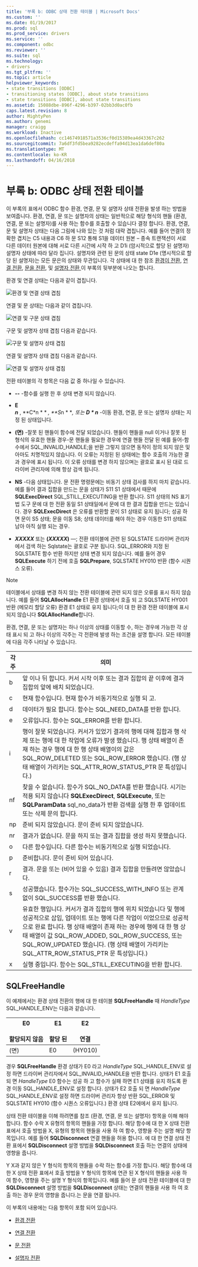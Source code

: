 ```yaml
---
title: '부록 b: ODBC 상태 전환 테이블 | Microsoft Docs'
ms.custom: ''
ms.date: 01/19/2017
ms.prod: sql
ms.prod_service: drivers
ms.service: ''
ms.component: odbc
ms.reviewer: ''
ms.suite: sql
ms.technology:
- drivers
ms.tgt_pltfrm: ''
ms.topic: article
helpviewer_keywords:
- state transitions [ODBC]
- transitioning states [ODBC], about state transitions
- state transitions [ODBC], about state transitions
ms.assetid: 15088dbe-896f-4296-b397-02bb3d0ac0fb
caps.latest.revision: 8
author: MightyPen
ms.author: genemi
manager: craigg
ms.workload: Inactive
ms.openlocfilehash: cc14674918571a3536cf0d15389ea4d43367c262
ms.sourcegitcommit: 7a6df3fd5bea9282ecdeffa94d13ea1da6def80a
ms.translationtype: MT
ms.contentlocale: ko-KR
ms.lasthandoff: 04/16/2018
---
```

# <a name="appendix-b-odbc-state-transition-tables"></a>부록 b: ODBC 상태 전환 테이블
이 부록의 표에서 ODBC 함수 환경, 연결, 문 및 설명자 상태 전환을 발생 하는 방법을 보여줍니다. 환경, 연결, 문 또는 설명자의 상태는 일반적으로 해당 형식의 핸들 (환경, 연결, 문 또는 설명자)를 사용 하는 함수를 호출할 수 있습니다 결정 합니다. 환경, 연결, 문 및 설명자 상태는 다음 그림에 나와 있는 것 처럼 대략 겹칩니다. 예를 들어 연결의 정확한 겹치는 C5 내용과 C6 하 문 S12 통해 S1을 데이터 원본 – 종속 트랜잭션이 서로 다른 데이터 원본에 대해 서로 다른 시간에 시작 하 고 D1i (암시적으로 할당 된 설명자) 설명자 상태에 따라 달라 집니다. 설명자와 관련 된 문의 상태 state D1e (명시적으로 할당 된 설명자)는 모든 문은의 상태와 무관입니다. 각 상태에 대 한 참조 [환경이 전환](../../../odbc/reference/appendixes/environment-transitions.md), [연결 전환](../../../odbc/reference/appendixes/connection-transitions.md), [문을 전환](../../../odbc/reference/appendixes/statement-transitions.md), 및 [설명자 전환 ](../../../odbc/reference/appendixes/descriptor-transitions.md)이 부록의 뒷부분에 나오는 합니다.  
  
 환경 및 연결 상태는 다음과 같이 겹칩니다.  
  
 ![환경 및 연결 상태 겹침](../../../odbc/reference/appendixes/media/app01.gif "app01")  
  
 연결 및 문 상태는 다음과 같이 겹칩니다.  
  
 ![연결 및 구문 상태 겹침](../../../odbc/reference/appendixes/media/app02.gif "app02")  
  
 구문 및 설명자 상태 겹침 다음과 같습니다.  
  
 ![구문 및 설명자 상태 겹침](../../../odbc/reference/appendixes/media/app03.gif "app03")  
  
 연결 및 설명자 상태 겹침 다음과 같습니다.  
  
 ![연결 및 설명자 상태 겹침](../../../odbc/reference/appendixes/media/app04.gif "app04")  
  
 전환 테이블의 각 항목은 다음 값 중 하나일 수 있습니다.  
  
-   **--** -함수를 실행 한 후 상태 변경 되지 않습니다.  
  
-   **E**  
     ***n*** , **C*n * * *, **S*n * **, 또는 **D * n***  -이동 환경, 연결, 문 또는 설명자 상태는 지정 된 상태입니다.  
  
-   **(면)**  -잘못 된 핸들이 함수에 전달 되었습니다. 핸들이 핸들을 null 이거나 잘못 된 형식의 유효한 핸들 경우-문 핸들을 필요한 경우에 연결 핸들 전달 된 예를 들어-함수에서 SQL_INVALID_HANDLE;을 반환 그렇지 않으면 동작이 정의 되지 않은 및 아마도 치명적있지 않습니다. 이 오류는 지정된 된 상태에는 함수 호출의 가능한 결과 경우에 표시 됩니다. 이 오류 상태를 변경 하지 않으며는 괄호로 표시 된 대로 드라이버 관리자에 의해 항상 검색 됩니다.  
  
-   **NS** -다음 상태입니다. 문 전환 명령문에는 비동기 상태 검사를 하지 마치 같습니다. 예를 들어 결과 집합을 만드는 문을 상태가 S11 S1 상태에서 때문에 **SQLExecDirect** SQL_STILL_EXECUTING을 반환 합니다. S11 상태의 NS 표기법 도구 문에 대 한 전환 동일 S1 상태일에서 문에 대 한 결과 집합을 만드는 있습니다. 경우 **SQLExecDirect** 은 오류를 반환할 문이 S1 상태로 유지 됩니다; 성공 하면 문이 S5 상태; 문을 이동 S8; 상태 데이터를 해야 하는 경우 이동한 S11 상태로 남아 아직 실행 되는 경우.  
  
-   ***XXXXX*** 또는 **(*XXXXX*)** —; 전환 테이블에 관련 된 SQLSTATE 드라이버 관리자에서 검색 하는 Sqlstate는 괄호로 구분 됩니다. SQL_ERROR와 지정 된 SQLSTATE 함수 반환 하지만 상태 변경 되지 않습니다. 예를 들어 경우 **SQLExecute** 하기 전에 호출 **SQLPrepare**, SQLSTATE HY010 반환 (함수 시퀀스 오류).  
  
> [!NOTE]  
>  테이블에서 상태를 변경 하지 않는 전환 테이블에 관련 되지 않은 오류를 표시 하지 않습니다. 예를 들어 **SQLAllocHandle** E1 환경 상태에서 호출 되 고 SQLSTATE HY001 반환 (메모리 할당 오류) 환경 E1 상태로 유지 됩니다;이 대 한 환경 전환 테이블에 표시 되지 않습니다  **SQLAllocHandle**합니다.  
  
 환경, 연결, 문 또는 설명자는 하나 이상의 상태를 이동할 수, 하는 경우에 가능한 각 상태 표시 되 고 하나 이상의 각주는 각 전환에 발생 하는 조건을 설명 합니다. 모든 테이블에 다음 각주 나타날 수 있습니다.  
  
|각주|의미|  
|--------------|-------------|  
|b|앞 이나 뒤 합니다. 커서 시작 이후 또는 결과 집합의 끝 이후에 결과 집합의 앞에 배치 되었습니다.|  
|c|현재 함수입니다. 현재 함수가 비동기적으로 실행 되 고.|  
|d|데이터가 필요 합니다. 함수는 SQL_NEED_DATA를 반환 합니다.|  
|e|오류입니다. 함수는 SQL_ERROR를 반환 합니다.|  
|i|행이 잘못 되었습니다. 커서가 있었기 결과의 행에 대해 집합과 행 삭제 또는 행에 대 한 작업에 오류가 발생 했습니다. 행 상태 배열이 존재 하는 경우 행에 대 한 행 상태 배열이의 값은 SQL_ROW_DELETED 또는 SQL_ROW_ERROR 했습니다. (행 상태 배열이 가리키는 SQL_ATTR_ROW_STATUS_PTR 문 특성입니다.)|  
|nf|찾을 수 없습니다. 함수가 SQL_NO_DATA를 반환 했습니다. 시기는 적용 되지 않습니다 **SQLExecDirect**, **SQLExecute**, 또는 **SQLParamData** sql_no_data가 반환 검색을 실행 한 후 업데이트 또는 삭제 문의 합니다.|  
|np|준비 되지 않았습니다. 문이 준비 되지 않았습니다.|  
|nr|결과가 없습니다. 문을 하지 또는 결과 집합을 생성 하지 못했습니다.|  
|o|다른 함수입니다. 다른 함수는 비동기적으로 실행 되었습니다.|  
|p|준비합니다. 문이 준비 되어 있습니다.|  
|r|결과. 문을 또는 (비어 있을 수 있음) 결과 집합을 만들려면 않았습니다.|  
|s|성공했습니다. 함수가는 SQL_SUCCESS_WITH_INFO 또는 관계 없이 SQL_SUCCESS를 반환 했습니다.|  
|v|유효한 행입니다. 커서가 결과 집합의 행에 위치 되었습니다 및 행에 성공적으로 삽입, 업데이트 또는 행에 다른 작업이 이었으므로 성공적으로 완료 합니다. 행 상태 배열이 존재 하는 경우에 행에 대 한 행 상태 배열이 값 SQL_ROW_ADDED, SQL_ROW_SUCCESS, 또는 SQL_ROW_UPDATED 했습니다. (행 상태 배열이 가리키는 SQL_ATTR_ROW_STATUS_PTR 문 특성입니다.)|  
|x|실행 중입니다. 함수는 SQL_STILL_EXECUTING을 반환 합니다.|  
  
## <a name="sqlfreehandle"></a>SQLFreeHandle  
 이 예제에서는 환경 상태 전환의 행에 대 한 테이블 **SQLFreeHandle** 때 *HandleType* SQL_HANDLE_ENV는 다음과 같습니다.  
  
|E0<br /><br /> 할당되지 않음|E1<br /><br /> 할당 된|E2<br /><br /> 연결|  
|------------------------|----------------------|-----------------------|  
|(면)|E0|(HY010)|  
  
 경우 **SQLFreeHandle** 환경 상태가 E0 라고 *HandleType* SQL_HANDLE_ENV로 설정 하면 드라이버 관리자에서 SQL_INVALID_HANDLE을 반환 합니다. 상태가 E1 호출 되 면 *HandleType* E0 함수는 성공 하 고 함수가 실패 하면 E1 상태를 유지 하도록 환경 이동 SQL_HANDLE_ENV로 설정 합니다. 상태가 E2 호출 되 면 *HandleType* SQL_HANDLE_ENV로 설정 하면 드라이버 관리자 항상 반환 SQL_ERROR 및 SQLSTATE HY010 (함수 시퀀스 오류입니다.) 환경 상태 E2에에서 유지 됩니다.  
  
 상태 전환 테이블을 이해 하려면를 참조 (환경, 연결, 문 또는 설명자) 항목을 이해 해야 합니다. 함수 수락 X 유형의 항목의 핸들을 가정 합니다. 해당 함수에 대 한 X 상태 전환 표에서 호출 방법을 X, 유형의 항목의 핸들을 사용 하 여 함수, 영향을 주는 설명 해당 항목입니다. 예를 들어 **SQLDisconnect** 연결 핸들을 허용 합니다. 에 대 한 연결 상태 전환 표에서 **SQLDisconnect** 설명 방법을 **SQLDisconnect** 호출 하는 연결의 상태에 영향을 줍니다.  
  
 Y X과 같지 않은 Y 형식의 항목의 핸들을 수락 하는 함수를 가정 합니다. 해당 함수에 대 한 X 상태 전환 표에서 호출 방법을 Y 형식의 항목에 연관 된 X 형식의 핸들을 사용 하 여 함수, 영향을 주는 설명 Y 형식의 항목입니다. 예를 들어 문 상태 전환 테이블에 대 한 **SQLDisconnect** 설명 방법을 **SQLDisconnect** 상태는 연결의 핸들을 사용 하 여 호출 하는 경우 문의 영향을 줍니다.는 문을 연결 됩니다.  
  
 이 부록의 내용에는 다음 항목이 포함 되어 있습니다.  
  
-   [환경 전환](../../../odbc/reference/appendixes/environment-transitions.md)  
  
-   [연결 전환](../../../odbc/reference/appendixes/connection-transitions.md)  
  
-   [문 전환](../../../odbc/reference/appendixes/statement-transitions.md)  
  
-   [설명자 전환](../../../odbc/reference/appendixes/descriptor-transitions.md)
